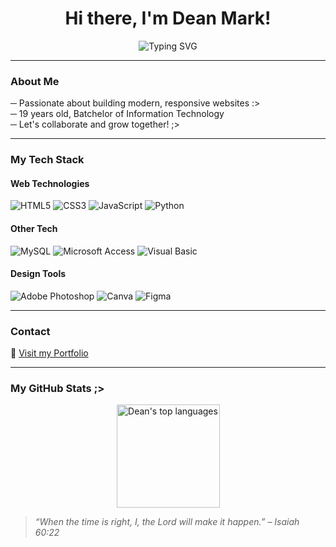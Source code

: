 <h1 align="center">Hi there, I'm Dean Mark!</h1>

<p align="center">
  <img src="https://readme-typing-svg.herokuapp.com?font=Fira+Code&duration=2500&pause=1000&center=true&vCenter=true&width=450&lines=Currently+learning+JavaScript" alt="Typing SVG" />
</p>

---

###  About Me
─ Passionate about building modern, responsive websites :>  
─ 19 years old, Batchelor of Information Technology       
─ Let's collaborate and grow together! ;>

---

###  My Tech Stack

#### Web Technologies
![HTML5](https://img.shields.io/badge/-HTML5-E34F26?logo=html5&logoColor=white&style=flat)
![CSS3](https://img.shields.io/badge/-CSS3-1572B6?logo=css3&logoColor=white&style=flat)
![JavaScript](https://img.shields.io/badge/-JavaScript-F7DF1E?logo=javascript&logoColor=black&style=flat)
![Python](https://img.shields.io/badge/-Python-3776AB?logo=python&logoColor=white&style=flat)

#### Other Tech
![MySQL](https://img.shields.io/badge/-MySQL-4479A1?logo=mysql&logoColor=white&style=flat)
![Microsoft Access](https://img.shields.io/badge/-Access-A4373A?logo=microsoft-access&logoColor=white&style=flat)
![Visual Basic](https://img.shields.io/badge/-Visual%20Basic-512BD4?logo=visual-studio&logoColor=white&style=flat)

#### Design Tools
![Adobe Photoshop](https://img.shields.io/badge/-Photoshop-31A8FF?logo=adobe-photoshop&logoColor=white&style=flat)
![Canva](https://img.shields.io/badge/-Canva-00C4CC?logo=canva&logoColor=white&style=flat)
![Figma](https://img.shields.io/badge/-Figma-F24E1E?logo=figma&logoColor=white&style=flat)

---

### Contact
🔗 [Visit my Portfolio](https://deanmarkkk.github.io/MyPortfolio/)

---

### My GitHub Stats ;>
<p align="center">
  <img src="https://github-readme-stats.vercel.app/api/top-langs/?username=deanmarkkk&layout=compact&theme=tokyonight" alt="Dean's top languages" height="165" />
</p>



>  *“When the time is right, I, the Lord will make it happen.” – Isaiah 60:22*

